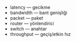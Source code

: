 - latency — gecikme
- bandwidth — bant genişliği
- packet — paket
- router — yönlendirici
- switch — anahtar
- throughput — geçiş/etkin hız

